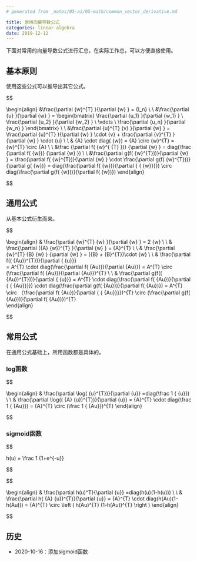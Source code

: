```yaml
---
# generated from _notes/05-ai/05-math/common_vector_derivative.md

title: 常用向量导数公式
categories: linear-algebra
date: 2019-12-12
---
```

下面对常用的向量导数公式进行汇总，在实际工作总，可以方便直接使用。

## 基本原则

使用这些公式可以推导出其它公式。

$$

\begin{align}
&\frac{\partial  {w}^{T} }{\partial  {w} } = {I_n}
\\ \\
&\frac{\partial  {u} }{\partial  {w} } = 
\begin{bmatrix}
\frac{\partial  {u_1} }{\partial {w_1} } \\
\frac{\partial  {u_2} }{\partial {w_2} } \\
\vdots \\
\frac{\partial  {u_n} }{\partial {w_n} }
\end{bmatrix}
\\ \\
&\frac{\partial  {u}^{T} {v} }{\partial  {w} } =  \frac{\partial  {u}^{T} }{\partial  {w} } \cdot  {v} + \frac{\partial  {v}^{T} }{\partial  {w} } \cdot  {u}
\\ \\
& {A} \cdot diag( {w})  =   {A} \circ  {w}^{T}  =  {w}^{T}  \circ   {A} 
\\ \\
&\frac {\partial f( {w}^{ 
 {T} })} {\partial  {w} } = diag(\frac {\partial f( {w})} {\partial  {w} }) 
\\ \\
&\frac{\partial g(f( {w}^{T}))}{\partial  {w} } =   \frac{\partial f( {w}^{T})}{\partial  {w} } \cdot  \frac{\partial g(f( {w}^{T}))}{\partial g( {w})} = diag(\frac{\partial f( {w})}{\partial { 
 { {w}}}}) \circ  diag(\frac{\partial g(f( {w}))}{\partial f( {w})}) 
\end{align}

$$

## 通用公式

从基本公式衍生而来。

$$

\begin{align}
& \frac{\partial  {w}^{T} {w} }{\partial  {w} } = 2 {w}
\\ \\
& \frac{\partial ({A} {w})^{T} }{\partial  {w} } =  {A}^{T} 
\\ \\
& \frac{\partial  {w}^{T} {B}  {w} } {\partial  {w} } =  ({B} + {B}^{T})\cdot  {w} 
\\ \\ 
& \frac{\partial f(( {Au})^{T})}{\partial { 
 {u}}}  
 =       A^{T} \cdot  diag(\frac{\partial f( {Au})}{\partial  {Au}}) =       A^{T} \circ (\frac{\partial f( {Au})}{\partial  {Au}})^{T}
 \\  \\
& \frac{\partial g(f(( {Au})^{T}))}{\partial { 
 {u}}} =  A^{T} \cdot diag(\frac{\partial f( {Au})}{\partial { 
 { {Au}}}}) \cdot diag(\frac{\partial g(f( {Au}))}{\partial f( {Au})}) = 
 A^{T} \circ （\frac{\partial f( {Au})}{\partial { 
 { {Au}}}})^{T}  \circ  (\frac{\partial g(f( {Au}))}{\partial f( {Au})})^{T}   
\end{align}

$$

## 常用公式

在通用公式基础上，所用函数都是具体的。

### log函数

$$

\begin{align}
& \frac{\partial \log( {u}^{T})}{\partial  {u}} =diag(\frac 1 { 
 {u}})
\\ \\
& \frac{\partial \log(( {A} {u})^{T})}{\partial  {u}} =  {A}^{T} \cdot diag(\frac  1 {  {Au}}) =  {A}^{T} \circ (\frac  1 {  {Au}})^{T}
\end{align}

$$

### sigmoid函数

$$

h(u) = \frac 1 {1+e^{-u}}

$$

$$

\begin{align}
& \frac{\partial h(u)^T}{\partial  {u}} =diag(h(u)(1-h(u)))
\\ \\
& \frac{\partial h( {A} {u})^{T}}{\partial  {u}} =  {A}^{T} \cdot diag(h(Au)(1-h(Au))) =  {A}^{T} \circ \left ( h(Au)^{T}  (1-h(Au))^{T} \right )
\end{align}

$$

## 历史

- 2020-10-16：添加sigmoid函数
